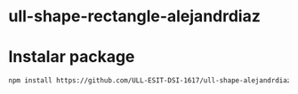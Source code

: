 # ull-shape-rectangle-alejandrdiaz

# Instalar package

```bash
npm install https://github.com/ULL-ESIT-DSI-1617/ull-shape-alejandrdiaz.git
```

